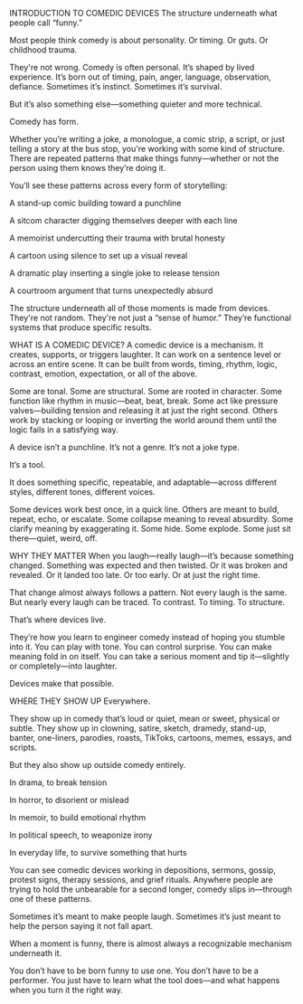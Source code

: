 INTRODUCTION TO COMEDIC DEVICES
The structure underneath what people call “funny.”

Most people think comedy is about personality.
Or timing. Or guts. Or childhood trauma.

They're not wrong. Comedy is often personal. It’s shaped by lived experience. It’s born out of timing, pain, anger, language, observation, defiance. Sometimes it’s instinct. Sometimes it’s survival.

But it’s also something else—something quieter and more technical.

Comedy has form.

Whether you’re writing a joke, a monologue, a comic strip, a script, or just telling a story at the bus stop, you're working with some kind of structure. There are repeated patterns that make things funny—whether or not the person using them knows they’re doing it.

You’ll see these patterns across every form of storytelling:

A stand-up comic building toward a punchline

A sitcom character digging themselves deeper with each line

A memoirist undercutting their trauma with brutal honesty

A cartoon using silence to set up a visual reveal

A dramatic play inserting a single joke to release tension

A courtroom argument that turns unexpectedly absurd

The structure underneath all of those moments is made from devices.
They're not random. They're not just a “sense of humor.”
They’re functional systems that produce specific results.

WHAT IS A COMEDIC DEVICE?
A comedic device is a mechanism. It creates, supports, or triggers laughter.
It can work on a sentence level or across an entire scene.
It can be built from words, timing, rhythm, logic, contrast, emotion, expectation, or all of the above.

Some are tonal. Some are structural. Some are rooted in character.
Some function like rhythm in music—beat, beat, break.
Some act like pressure valves—building tension and releasing it at just the right second.
Others work by stacking or looping or inverting the world around them until the logic fails in a satisfying way.

A device isn’t a punchline.
It’s not a genre.
It’s not a joke type.

It’s a tool.

It does something specific, repeatable, and adaptable—across different styles, different tones, different voices.

Some devices work best once, in a quick line.
Others are meant to build, repeat, echo, or escalate.
Some collapse meaning to reveal absurdity.
Some clarify meaning by exaggerating it.
Some hide. Some explode. Some just sit there—quiet, weird, off.

WHY THEY MATTER
When you laugh—really laugh—it’s because something changed.
Something was expected and then twisted.
Or it was broken and revealed.
Or it landed too late. Or too early. Or at just the right time.

That change almost always follows a pattern.
Not every laugh is the same. But nearly every laugh can be traced.
To contrast.
To timing.
To structure.

That’s where devices live.

They’re how you learn to engineer comedy instead of hoping you stumble into it.
You can play with tone.
You can control surprise.
You can make meaning fold in on itself.
You can take a serious moment and tip it—slightly or completely—into laughter.

Devices make that possible.

WHERE THEY SHOW UP
Everywhere.

They show up in comedy that’s loud or quiet, mean or sweet, physical or subtle.
They show up in clowning, satire, sketch, dramedy, stand-up, banter, one-liners, parodies, roasts, TikToks, cartoons, memes, essays, and scripts.

But they also show up outside comedy entirely.

In drama, to break tension

In horror, to disorient or mislead

In memoir, to build emotional rhythm

In political speech, to weaponize irony

In everyday life, to survive something that hurts

You can see comedic devices working in depositions, sermons, gossip, protest signs, therapy sessions, and grief rituals.
Anywhere people are trying to hold the unbearable for a second longer, comedy slips in—through one of these patterns.

Sometimes it’s meant to make people laugh.
Sometimes it’s just meant to help the person saying it not fall apart.

When a moment is funny, there is almost always a recognizable mechanism underneath it.

You don’t have to be born funny to use one.
You don’t have to be a performer.
You just have to learn what the tool does—and what happens when you turn it the right way.
